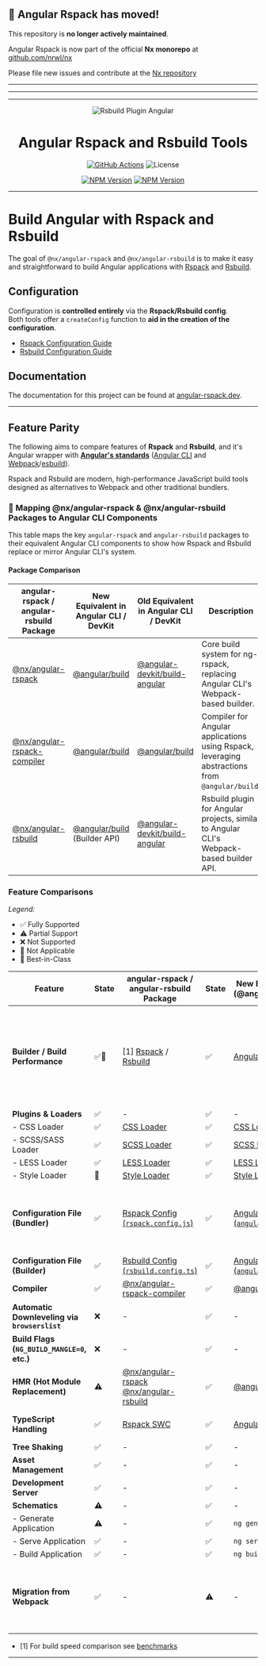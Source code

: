 ## 📢 Angular Rspack has moved!

This repository is **no longer actively maintained**.

Angular Rspack is now part of the official **Nx monorepo** at [github.com/nrwl/nx](https://github.com/nrwl/nx)

Please file new issues and contribute at the [Nx repository](https://github.com/nrwl/nx/issues)

<hr>
<hr>
<hr>

<div style="text-align: center; margin: 0 auto;">

<img src="./rsbuild-plugin-angular.png" alt="Rsbuild Plugin Angular" />

# Angular Rspack and Rsbuild Tools

[![GitHub Actions](https://github.com/nrwl/angular-rspack/actions/workflows/ci.yml/badge.svg)](https://github.com/nrwl/angular-rspack/actions/workflows/ci.yml)
![License](https://img.shields.io/badge/License-MIT-blue)

[![NPM Version](https://img.shields.io/npm/v/%40ng-rspack%2Fbuild?label=%40ng-rspack%2Fbuild)](https://www.npmjs.com/package/@ng-rspack/build)
[![NPM Version](https://img.shields.io/npm/v/%40ng-rsbuild%2Fplugin-angular?label=%40ng-rsbuild%2Fpluigin-angular)](https://www.npmjs.com/package/@ng-rsbuild/plugin-angular)

</div>

<hr>

# Build Angular with Rspack and Rsbuild

The goal of `@nx/angular-rspack` and `@nx/angular-rsbuild` is to make it easy and straightforward to build Angular applications with [Rspack](https://rspack.dev) and [Rsbuild](https://rsbuild.dev).

## Configuration

Configuration is **controlled entirely** via the **Rspack/Rsbuild config**.  
Both tools offer a `createConfig` function to **aid in the creation of the configuration**.

- [Rspack Configuration Guide](https://www.rspack.dev/docs/config/)
- [Rsbuild Configuration Guide](https://modern-js.dev/en/rsbuild/docs/config/)

## Documentation

The documentation for this project can be found at [angular-rspack.dev](https://angular-rspack.dev).

---

## Feature Parity

The following aims to compare features of **Rspack** and **Rsbuild**, and it's Angular wrapper with **[Angular's standards](https://angular.dev/)** ([Angular CLI](https://github.com/angular/angular-cli) and [Webpack](https://webpack.js.org/)/[esbuild](https://esbuild.github.io/)).

Rspack and Rsbuild are modern, high-performance JavaScript build tools designed as alternatives to Webpack and other traditional bundlers.

### 📌 Mapping @nx/angular-rspack & @nx/angular-rsbuild Packages to Angular CLI Components

This table maps the key `angular-rspack` and `angular-rsbuild` packages to their equivalent Angular CLI components to show how Rspack and Rsbuild replace or mirror Angular CLI's system.

#### Package Comparison

| angular-rspack / angular-rsbuild Package                                                              | New Equivalent in Angular CLI / DevKit                                                      | Old Equivalent in Angular CLI / DevKit                                                                    | Description                                                                                    |
| ----------------------------------------------------------------------------------------------------- | ------------------------------------------------------------------------------------------- | --------------------------------------------------------------------------------------------------------- | ---------------------------------------------------------------------------------------------- |
| [@nx/angular-rspack](https://github.com/nrwl/angular-rspack/tree/main/packages/build)                 | [@angular/build](https://github.com/angular/angular/tree/main/packages/build)               | [@angular-devkit/build-angular](https://github.com/angular/angular-cli/tree/main/packages/angular_devkit) | Core build system for ng-rspack, replacing Angular CLI's Webpack-based builder.                |
| [@nx/angular-rspack-compiler](https://github.com/nrwl/angular-rspack/tree/main/packages/compiler)     | [@angular/build](https://github.com/angular/angular/tree/main/packages/build)               | [@angular/build](https://github.com/angular/angular/tree/main/packages/compiler)                          | Compiler for Angular applications using Rspack, leveraging abstractions from `@angular/build`. |
| [@nx/angular-rsbuild](https://github.com/nrwl/angular-rspack/tree/main/packages/build-plugin-angular) | [@angular/build](https://github.com/angular/angular/tree/main/packages/build) (Builder API) | [@angular-devkit/build-angular](https://github.com/angular/angular-cli/tree/main/packages/angular_devkit) | Rsbuild plugin for Angular projects, similar to Angular CLI's Webpack-based builder API.       |

### Feature Comparisons

_Legend:_

- ✅ Fully Supported
- ⚠️ Partial Support
- ❌ Not Supported
- 🔘 Not Applicable
- 🌟 Best-in-Class

| Feature                                       | State | angular-rspack / angular-rsbuild Package                                                                                                                                                      | State | New Equivalent (@angular/build)                                               | State | Old Equivalent (@angular-devkit)                                                                          | Notes                                                                                                                       |
| --------------------------------------------- | ----- | --------------------------------------------------------------------------------------------------------------------------------------------------------------------------------------------- | ----- | ----------------------------------------------------------------------------- | ----- | --------------------------------------------------------------------------------------------------------- | --------------------------------------------------------------------------------------------------------------------------- |
| **Builder / Build Performance**               | ✅🌟  | [1] [Rspack](https://rspack.dev/) / [Rsbuild](https://github.com/web-infra-dev/rsbuild)                                                                                                       | ✅    | [Angular Esbuild](https://angular.dev/guide/build#esbuild)                    | ⚠️    | [Webpack](https://webpack.js.org/)                                                                        | Rspack & Rsbuild (Rust-based) are optimized for performance. New Angular uses Esbuild, replacing Webpack for faster builds. |
| **Plugins & Loaders**                         | ✅    | -                                                                                                                                                                                             | ✅    | -                                                                             | ✅    | -                                                                                                         |                                                                                                                             |
| - CSS Loader                                  | ✅    | [CSS Loader](https://rspack.dev/plugin/css/)                                                                                                                                                  | ✅    | [CSS Loader](https://webpack.js.org/loaders/css-loader/)                      | ✅    | [CSS Loader](https://webpack.js.org/loaders/css-loader/)                                                  |                                                                                                                             |
| - SCSS/SASS Loader                            | ✅    | [SCSS Loader](https://rspack.dev/plugin/sass/)                                                                                                                                                | ✅    | [SCSS Loader](https://webpack.js.org/loaders/sass-loader/)                    | ✅    | [SCSS Loader](https://webpack.js.org/loaders/sass-loader/)                                                |                                                                                                                             |
| - LESS Loader                                 | ✅    | [LESS Loader](https://rspack.dev/plugin/less/)                                                                                                                                                | ✅    | [LESS Loader](https://webpack.js.org/loaders/less-loader/)                    | ✅    | [LESS Loader](https://webpack.js.org/loaders/less-loader/)                                                |                                                                                                                             |
| - Style Loader                                | 🚧    | [Style Loader](https://rspack.dev/plugin/style/)                                                                                                                                              | ✅    | [Style Loader](https://webpack.js.org/loaders/style-loader/)                  | ✅    | [Style Loader](https://webpack.js.org/loaders/style-loader/)                                              |                                                                                                                             |
| **Configuration File (Bundler)**              | ✅    | [Rspack Config (`rspack.config.js`)](https://rspack.dev/config/)                                                                                                                              | ✅    | [Angular JSON (`angular.json`)](https://angular.dev/guide/workspace-config)   | ✅    | [Webpack Config (`webpack.config.js`)](https://webpack.js.org/configuration/)                             | Angular combines bundler and builder configs in one file (`angular.json`)                                                   |
| **Configuration File (Builder)**              | ✅    | [Rsbuild Config (`rsbuild.config.ts`)](https://github.com/web-infra-dev/rsbuild)                                                                                                              | ✅    | [Angular JSON (`angular.json`)](https://angular.dev/guide/workspace-config)   | ✅    | [Webpack Config (`webpack.config.js`)](https://webpack.js.org/configuration/)                             |                                                                                                                             |
| **Compiler**                                  | ✅    | [@nx/angular-rspack-compiler](https://github.com/nrwl/angular-rspack/tree/main/packages/compiler)                                                                                             | ✅    | [@angular/build](https://github.com/angular/angular/tree/main/packages/build) | ✅    | [@angular/compiler](https://github.com/angular/angular/tree/main/packages/compiler)                       |                                                                                                                             |
| **Automatic Downleveling via `browserslist`** | ❌    | -                                                                                                                                                                                             | ✅    | -                                                                             | ✅    | -                                                                                                         | Can be supported via [Rspack Target](https://rspack.dev/config/target#browserslist)                                         |
| **Build Flags (`NG_BUILD_MANGLE=0`, etc.)**   | ❌    | -                                                                                                                                                                                             | ✅    | -                                                                             | ✅    | -                                                                                                         | No method to override SWC options                                                                                           |
| **HMR (Hot Module Replacement)**              | ⚠️    | [@nx/angular-rspack](https://github.com/nrwl/angular-rspack/tree/main/packages/build) [@nx/angular-rsbuild](https://github.com/nrwl/angular-rspack/tree/main/packages/rsbuild-plugin-angular) | ✅    | [@angular/build](https://github.com/angular/angular/tree/main/packages/build) | ✅    | [@angular-devkit/build-angular](https://github.com/angular/angular-cli/tree/main/packages/angular_devkit) |                                                                                                                             |
| **TypeScript Handling**                       | ✅    | [Rspack SWC](https://rspack.dev/config/module#using-swc)                                                                                                                                      | ✅    | [Angular Esbuild](https://angular.dev/guide/build#esbuild)                    | ✅    | [Webpack TypeScript](https://webpack.js.org/guides/typescript/)                                           | Rspack uses SWC, Angular uses Esbuild                                                                                       |
| **Tree Shaking**                              | ✅    | -                                                                                                                                                                                             | ✅    | -                                                                             | ✅    | -                                                                                                         |                                                                                                                             |
| **Asset Management**                          | ✅    | -                                                                                                                                                                                             | ✅    | -                                                                             | ✅    | -                                                                                                         |                                                                                                                             |
| **Development Server**                        | ✅    | -                                                                                                                                                                                             | ✅    | -                                                                             | ✅    | -                                                                                                         |                                                                                                                             |
| **Schematics**                                | ⚠️    | -                                                                                                                                                                                             | ✅    | -                                                                             | ✅    | -                                                                                                         |                                                                                                                             |
| - Generate Application                        | ⚠️    | -                                                                                                                                                                                             | ✅    | `ng generate app`                                                             | ✅    | `ng generate app`                                                                                         |                                                                                                                             |
| - Serve Application                           | ✅    | -                                                                                                                                                                                             | ✅    | `ng serve`                                                                    | ✅    | `ng serve`                                                                                                |                                                                                                                             |
| - Build Application                           | ✅    | -                                                                                                                                                                                             | ✅    | `ng build`                                                                    | ✅    | `ng build`                                                                                                |                                                                                                                             |
| **Migration from Webpack**                    | ✅    | -                                                                                                                                                                                             | ⚠️    | -                                                                             | ⚠️    | -                                                                                                         | Rspack serves as a drop-in replacement for Webpack; Angular is transitioning to Esbuild                                     |

- [1] For build speed comparison see [benchmarks](https://github.com/Coly010/ng-bundler-benchmark)

---
